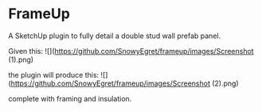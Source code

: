 # FrameUp

A SketchUp plugin to fully detail a double stud wall prefab panel.

Given this:
![](https://github.com/SnowyEgret/frameup/images/Screenshot (1).png)

the plugin will produce this:
![](https://github.com/SnowyEgret/frameup/images/Screenshot (2).png)

complete with framing and insulation.

